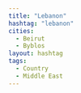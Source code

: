 ```yaml
---
title: "Lebanon"
hashtag: "lebanon"
cities:
  - Beirut
  - Byblos
layout: hashtag
tags:
  - Country
  - Middle East
---
```

